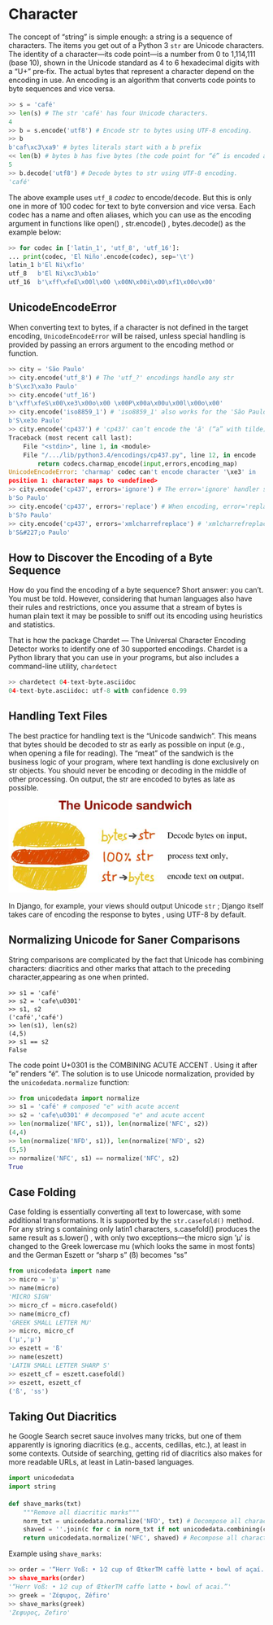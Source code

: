 # Character
The concept of “string” is simple enough: a string is a sequence of characters. The items you get out of a Python 3 `str` are Unicode characters. The identity of a character—its code point—is a number from 0 to 1,114,111 (base 10), shown in the Unicode standard as 4 to 6 hexadecimal digits with a “U+” pre‐fix. The actual bytes that represent a character depend on the encoding in use. An encoding is an algorithm that converts code points to byte sequences and vice versa.
``` python
>> s = 'café'
>> len(s) # The str 'café' has four Unicode characters.
4
>> b = s.encode('utf8') # Encode str to bytes using UTF-8 encoding.
>> b
b'caf\xc3\xa9' # bytes literals start with a b prefix
<< len(b) # bytes b has five bytes (the code point for “é” is encoded as two bytes in UTF-8)
5 
>> b.decode('utf8') # Decode bytes to str using UTF-8 encoding.
'café'
```
The above example uses `utf_8` _codec_ to encode/decode. But this is only one in more of 100 codec for text to byte conversion and vice versa. Each codec has a name and often aliases, which you can use as the encoding argument in functions like open() , str.encode() , bytes.decode() as the example below:
``` python
>> for codec in ['latin_1', 'utf_8', 'utf_16']:
... print(codec, 'El Niño'.encode(codec), sep='\t')
latin_1 b'El Ni\xf1o'
utf_8   b'El Ni\xc3\xb1o'
utf_16  b'\xff\xfeE\x00l\x00 \x00N\x00i\x00\xf1\x00o\x00'
```
## UnicodeEncodeError
When converting text to bytes, if a character is not defined in the target encoding, `UnicodeEncodeError` will be raised, unless special handling is provided by passing an errors argument to the encoding method or function.
```python 
>> city = 'São Paulo'
>> city.encode('utf_8') # The 'utf_?' encodings handle any str
b'S\xc3\xa3o Paulo'
>> city.encode('utf_16')
b'\xff\xfeS\x00\xe3\x00o\x00 \x00P\x00a\x00u\x00l\x00o\x00'
>> city.encode('iso8859_1') # 'iso8859_1' also works for the 'São Paulo' str .
b'S\xe3o Paulo'
>> city.encode('cp437') # 'cp437' can’t encode the 'ã' (“a” with tilde). The default error handler raises UnicodeEncodeError
Traceback (most recent call last):
    File "<stdin>", line 1, in <module>
    File "/.../lib/python3.4/encodings/cp437.py", line 12, in encode
        return codecs.charmap_encode(input,errors,encoding_map)
UnicodeEncodeError: 'charmap' codec can't encode character '\xe3' in
position 1: character maps to <undefined>
>> city.encode('cp437', errors='ignore') # The error='ignore' handler silently skips characters that cannot be encoded
b'So Paulo'
>> city.encode('cp437', errors='replace') # When encoding, error='replace' substitutes unencodable characters with '?'
b'S?o Paulo'
>> city.encode('cp437', errors='xmlcharrefreplace') # 'xmlcharrefreplace' replaces unencodable characters with an XML entity.
b'S&#227;o Paulo'
```
## How to Discover the Encoding of a Byte Sequence
How do you find the encoding of a byte sequence? Short answer: you can’t. You must be told. However, considering that human languages also have their rules and restrictions, once you assume that a stream of bytes is human plain text it may be possible to sniff out its encoding using heuristics and statistics.

That is how the package Chardet — The Universal Character Encoding Detector works to identify one of 30 supported encodings. Chardet is a Python library that you can use in your programs, but also includes a command-line utility, `chardetect`
```python 
>> chardetect 04-text-byte.asciidoc
04-text-byte.asciidoc: utf-8 with confidence 0.99
```
## Handling Text Files
The best practice for handling text is the “Unicode sandwich”. This means that bytes should be decoded to str as early as possible on input (e.g., when opening a file for reading). The “meat” of the sandwich is the business logic of your program, where text handling is done exclusively on str objects. You should never be encoding or decoding in the middle of other processing. On output, the str are encoded to bytes as late as possible.

![image](unicode_sandwich.png)

In Django, for example, your views should output Unicode `str` ; Django itself takes care of encoding the response to bytes , using UTF-8 by default.
## Normalizing Unicode for Saner Comparisons
String comparisons are complicated by the fact that Unicode has combining characters: diacritics and other marks that attach to the preceding character,appearing as one when printed.
```
>> s1 = 'café'
>> s2 = 'cafe\u0301'
>> s1, s2
('café','café')
>> len(s1), len(s2)
(4,5)
>> s1 == s2
False
```
The code point U+0301 is the COMBINING ACUTE ACCENT . Using it after “e” renders “é”. The solution is to use Unicode normalization, provided by the `unicodedata.normalize` function:
```python
>> from unicodedata import normalize
>> s1 = 'café' # composed "e" with acute accent
>> s2 = 'cafe\u0301' # decomposed "e" and acute accent
>> len(normalize('NFC', s1)), len(normalize('NFC', s2))
(4,4)
>> len(normalize('NFD', s1)), len(normalize('NFD', s2)
(5,5)
>> normalize('NFC', s1) == normalize('NFC', s2)
True
```
## Case Folding
Case folding is essentially converting all text to lowercase, with some additional transformations. It is supported by the `str.casefold()` method. 
For any string s containing only latin1 characters, s.casefold() produces the same result as s.lower() , with only two exceptions—the micro sign 'μ' is changed to the Greek lowercase mu (which looks the same in most fonts) and the German Eszett or “sharp s” (ß) becomes “ss”
```python
from unicodedata import name
>> micro = 'μ'
>> name(micro)
'MICRO SIGN'
>> micro_cf = micro.casefold()
>> name(micro_cf)
'GREEK SMALL LETTER MU'
>> micro, micro_cf
('μ','μ')
>> eszett = 'ß'
>> name(eszett)
'LATIN SMALL LETTER SHARP S'
>> eszett_cf = eszett.casefold()
>> eszett, eszett_cf
('ß', 'ss')
```
## Taking Out Diacritics
he Google Search secret sauce involves many tricks, but one of them apparently is ignoring diacritics (e.g., accents, cedillas, etc.), at least in some contexts. Outside of searching, getting rid of diacritics also makes for more readable URLs, at least in Latin-based languages.
```python
import unicodedata
import string

def shave_marks(txt)
    """Remove all diacritic marks"""
    norm_txt = unicodedata.normalize('NFD', txt) # Decompose all characters into base characters and combining marks.
    shaved = ''.join(c for c in norm_txt if not unicodedata.combining(c)) # Filter out all combining marks.
    return unicodedata.normalize('NFC', shaved) # Recompose all characters.
```

Example using `shave_marks`:
```python
>> order = '“Herr Voß: • 1⁄2 cup of ŒtkerTM caffè latte • bowl of açaí.”
>> shave_marks(order)
'“Herr Voß: • 1⁄2 cup of ŒtkerTM caffe latte • bowl of acai.”'
>> greek = 'Ζέφυρος, Zéfiro'
>> shave_marks(greek)
'Ζεφυρος, Zefiro'
```
